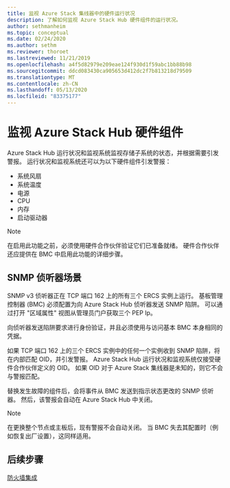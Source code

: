 ```yaml
---
title: 监视 Azure Stack 集线器中的硬件运行状况
description: 了解如何监视 Azure Stack Hub 硬件组件的运行状况。
author: sethmanheim
ms.topic: conceptual
ms.date: 02/24/2020
ms.author: sethm
ms.reviewer: thoroet
ms.lastreviewed: 11/21/2019
ms.openlocfilehash: a4f5d82979e209eae124f930d1f59abc1bb88b98
ms.sourcegitcommit: ddcd083430ca905653d412dc2f7b813218d79509
ms.translationtype: MT
ms.contentlocale: zh-CN
ms.lasthandoff: 05/13/2020
ms.locfileid: "83375177"
---
```

# <a name="monitor-azure-stack-hub-hardware-components"></a>监视 Azure Stack Hub 硬件组件

Azure Stack Hub 运行状况和监视系统监视存储子系统的状态，并根据需要引发警报。 运行状况和监视系统还可以为以下硬件组件引发警报：

- 系统风扇
- 系统温度
- 电源
- CPU
- 内存
- 启动驱动器

> [!NOTE]
> 在启用此功能之前，必须使用硬件合作伙伴验证它们已准备就绪。 硬件合作伙伴还应提供在 BMC 中启用此功能的详细步骤。

## <a name="snmp-listener-scenario"></a>SNMP 侦听器场景

SNMP v3 侦听器正在 TCP 端口 162 上的所有三个 ERCS 实例上运行。 基板管理控制器 (BMC) 必须配置为向 Azure Stack Hub 侦听器发送 SNMP 陷阱。 可以通过打开 "区域属性" 视图从管理员门户获取三个 PEP Ip。

向侦听器发送陷阱要求进行身份验证，并且必须使用与访问基本 BMC 本身相同的凭据。

如果 TCP 端口 162 上的三个 ERCS 实例中的任何一个实例收到 SNMP 陷阱，将在内部匹配 OID，并引发警报。 Azure Stack Hub 运行状况和监视系统仅接受硬件合作伙伴定义的 OID。 如果 OID 对于 Azure Stack 集线器是未知的，则它不会与警报匹配。

替换发生故障的组件后，会将事件从 BMC 发送到指示状态更改的 SNMP 侦听器。 然后，该警报会自动在 Azure Stack Hub 中关闭。

> [!NOTE]
> 在更换整个节点或主板后，现有警报不会自动关闭。 当 BMC 失去其配置时（例如恢复出厂设置），这同样适用。

## <a name="next-steps"></a>后续步骤

[防火墙集成](azure-stack-firewall.md)
